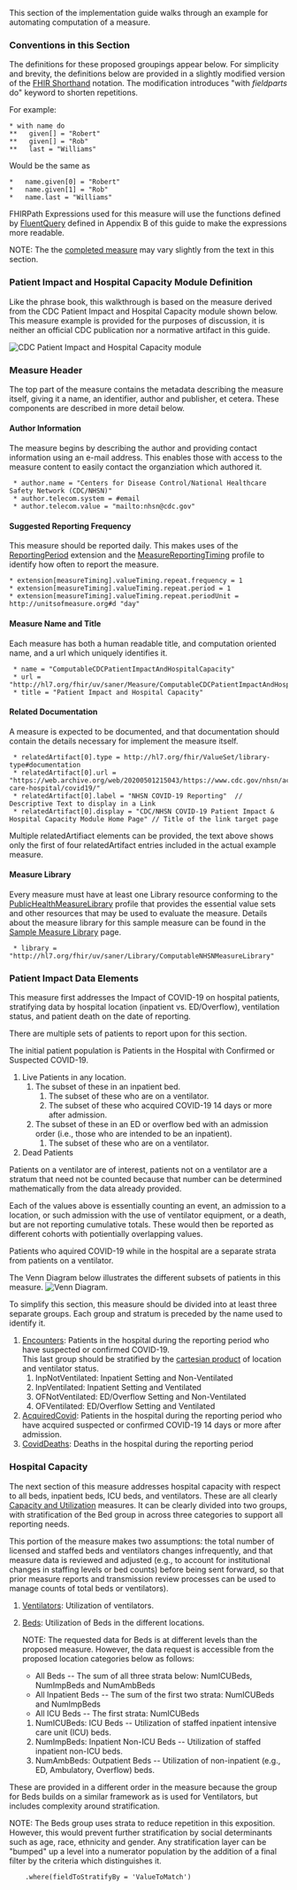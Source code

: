 This section of the implementation guide walks through an example for automating computation
of a measure.

### Conventions in this Section
The definitions for these proposed groupings appear below.  For simplicity and brevity, the definitions below are provided in a
slightly modified version of the [FHIR Shorthand](http://hl7.org/fhir/uv/shorthand/2020May/HL7/fhir-shorthand/) notation.  The modification
introduces "with _fieldparts_ do" keyword to shorten repetitions.

For example:
```
* with name do
**   given[] = "Robert"
**   given[] = "Rob"
**   last = "Williams"
```
Would be the same as
```
*   name.given[0] = "Robert"
*   name.given[1] = "Rob"
*   name.last = "Williams"
```

FHIRPath Expressions used for this measure will use the functions defined by [FluentQuery](fluent_query.html) defined
in Appendix B of this guide to make the expressions more readable.

NOTE: The the [completed measure](Measure-ComputableCDCPatientImpactAndHospitalCapacity.html) may vary slightly from the
text in this section.

### Patient Impact and Hospital Capacity Module Definition
Like the phrase book, this walkthrough is based on the measure derived from the CDC Patient Impact and
Hospital Capacity module shown below.  This measure example is provided for the purposes of discussion, it is
neither an official CDC publication nor a normative artifact in this guide.

![CDC Patient Impact and Hospital Capacity module](57.130-covid19-pimhc-blank-p.png)

### Measure Header
The top part of the measure contains the metadata describing the measure itself, giving it a name, an identifier,
author and publisher, et cetera.  These components are described in more detail below.

#### Author Information
The measure begins by describing the author and providing contact information using an e-mail address.
This enables those with access to the measure content to easily contact the organziation which authored
it.
```
 * author.name = "Centers for Disease Control/National Healthcare Safety Network (CDC/NHSN)"
 * author.telecom.system = #email
 * author.telecom.value = "mailto:nhsn@cdc.gov"
```

#### Suggested Reporting Frequency
This measure should be reported daily.  This makes uses of the [ReportingPeriod](StructureDefinition-ReportingPeriod.html) extension
and the [MeasureReportingTiming](StructureDefinition-MeasureReportingTiming.html) profile to identify how often to report
the measure.

```
* extension[measureTiming].valueTiming.repeat.frequency = 1
* extension[measureTiming].valueTiming.repeat.period = 1
* extension[measureTiming].valueTiming.repeat.periodUnit =  http://unitsofmeasure.org#d "day"
```

#### Measure Name and Title
Each measure has both a human readable title, and computation oriented name, and a url which uniquely identifies
it.

```
 * name = "ComputableCDCPatientImpactAndHospitalCapacity"
 * url = "http://hl7.org/fhir/uv/saner/Measure/ComputableCDCPatientImpactAndHospitalCapacity"
 * title = "Patient Impact and Hospital Capacity"
```

#### Related Documentation
A measure is expected to be documented, and that documentation should contain the details necessary
for implement the measure itself.
```
 * relatedArtifact[0].type = http://hl7.org/fhir/ValueSet/library-type#documentation
 * relatedArtifact[0].url = "https://web.archive.org/web/20200501215043/https://www.cdc.gov/nhsn/acute-care-hospital/covid19/"
 * relatedArtifact[0].label = "NHSN COVID-19 Reporting"  // Descriptive Text to display in a Link
 * relatedArtifact[0].display = "CDC/NHSN COVID-19 Patient Impact & Hospital Capacity Module Home Page" // Title of the link target page
```
Multiple relatedArtifiact elements can be provided, the text above shows only the first of four relatedArtifact
entries included in the actual example measure.

#### Measure Library
Every measure must have at least one Library resource conforming to the
[PublicHealthMeasureLibrary](StructureDefinition-PublicHealthMeasureLibrary.html) profile that
provides the essential value sets and other resources that may be used to evaluate the measure.
Details about the measure library for this sample measure can be found in the
[Sample Measure Library](measure_library.html) page.

```
 * library = "http://hl7.org/fhir/uv/saner/Library/ComputableNHSNMeasureLibrary"
```

### Patient Impact Data Elements
This measure first addresses the Impact of COVID-19 on hospital patients, stratifying data by
hospital location (inpatient vs. ED/Overflow), ventilation status, and patient death on the
date of reporting.

There are multiple sets of patients to report upon for this section.

The initial patient population is Patients in the Hospital with Confirmed or Suspected COVID-19.
  1. Live Patients in any location.
     1. The subset of these in an inpatient bed.
        1. The subset of these who are on a ventilator.
        2. The subset of these who acquired COVID-19 14 days or more after admission.
     2. The subset of these in an ED or overflow bed with an admission order (i.e., those who are intended to be an inpatient).
        1. The subset of these who are on a ventilator.
  2. Dead Patients

Patients on a ventilator are of interest, patients not on a ventilator are a stratum that need not be counted because that
number can be determined mathematically from the data already provided.

Each of the values above is essentially counting an event, an admission to a location, or such admission with the use of ventilator equipment, or a death,
but are not reporting cumulative totals. These would then be reported as different cohorts with potientially overlapping values.

Patients who aquired COVID-19 while in the hospital are a separate strata from patients on a ventilator.

The Venn Diagram below illustrates the different subsets of patients in this measure.
![Venn Diagram](venn.png).

To simplify this section, this measure should be divided into at least three separate groups. Each group and stratum is preceded by the name
used to identify it.

1. [Encounters](measure_group_covid19_patients.html): Patients in the hospital during the reporting period who have suspected or confirmed COVID-19.<br/>
   This last group should be stratified by the [cartesian product](https://en.wikipedia.org/wiki/Cartesian_product) of
   location and ventilator status.
   1. InpNotVentilated: Inpatient Setting and Non-Ventilated
   2. InpVentilated: Inpatient Setting and Ventilated
   3. OFNotVentilated: ED/Overflow Setting and Non-Ventilated
   4. OFVentilated: ED/Overflow Setting and Ventilated
2. [AcquiredCovid](measure_group_hospital_acquired_covid19_patients.html): Patients in the hospital during the reporting period who have acquired suspected or confirmed COVID-19 14 days or more after admission.
3. [CovidDeaths](measure_group_covid19_deaths.html): Deaths in the hospital during the reporting period

### Hospital Capacity
The next section of this measure addresses hospital capacity with respect to all beds, inpatient beds, ICU beds, and ventilators.
These are all clearly [Capacity and Utilization](situational_awareness_measures.html#capacity-and-utilization) measures.
It can be clearly divided into two groups, with stratification of the Bed group in across three categories to support
all reporting needs.

This portion of the measure makes two assumptions: the total number of licensed and staffed beds and ventilators changes infrequently,
and that measure data is reviewed and adjusted (e.g., to account for institutional changes in staffing levels or bed counts) before
being sent forward, so that prior measure reports and transmission review processes can be used to manage counts of total beds
or ventilators).

1. [Ventilators](measure_group_ventilators.html): Utilization of ventilators.
2. [Beds](measure_group_beds.html): Utilization of Beds in the different locations.

   NOTE: The requested data for Beds is at different levels than the proposed measure. However, the data request
   is accessible from the proposed location categories below as follows:

   * All Beds -- The sum of all three strata below: NumICUBeds, NumImpBeds and NumAmbBeds
   * All Inpatient Beds -- The sum of the first two strata: NumICUBeds and NumImpBeds
   * All ICU Beds -- The first strata: NumICUBeds

   1. NumICUBeds: ICU Beds -- Utilization of staffed inpatient intensive care unit (ICU) beds.
   2. NumImpBeds: Inpatient Non-ICU Beds -- Utilization of staffed inpatient non-ICU beds.
   3. NumAmbBeds: Outpatient Beds -- Utilization of non-inpatient (e.g., ED, Ambulatory, Overflow) beds.

These are provided in a different order in the measure because the group for Beds builds on a similar framework
as is used for Ventilators, but includes complexity around stratification.

NOTE: The Beds group uses strata to reduce repetition in this exposition. However, this would prevent further
stratification by social determinants such as age, race, ethnicity and gender.  Any stratification layer can be
"bumped" up a level into a numerator population by the addition of a final filter by the criteria which
distinguishes it.

```
    .where(fieldToStratifyBy = 'ValueToMatch')
```




